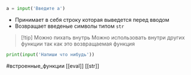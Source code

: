 ```python
a = input('Введите а')
```
- Принимает в себя строку которая выведется перед вводом
- Возвращает введеные символы типом `str` 

> [!tip] Можно пихать внутрь
> Можно использовать внутри других функции так как это возвращаемая функция

```python
print(input('Напиши что нибудь'))
```

#встроенные_функции [[eval]] [[str]]
